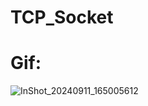 # TCP_Socket
# Gif:
![InShot_20240911_165005612](https://github.com/user-attachments/assets/d816f02d-a01c-4dc1-8abd-1da99abdea4a)

